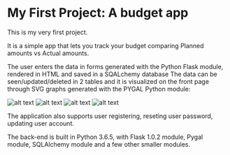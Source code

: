 # My First Project: A budget app

This is my very first project.

It is a simple app that lets you track your budget comparing Planned amounts vs Actual amounts.

The user enters the data in forms generated with the Python Flask module, rendered in HTML and saved in a SQALchemy database 
The data can be seen/updated/deleted in 2 tables and it is visualized on the front page through SVG graphs generated with the PYGAL Python module:

![alt text](https://i.imgur.com/WJDmvf8.jpg)
![alt text](https://i.imgur.com/zeegh0I.jpg)
![alt text](https://i.imgur.com/DrAoKVN.jpg)
![alt text](https://i.imgur.com/ZAmTAuZ.jpg)

The application also supports user registering, reseting user password, updating user account. 

The back-end is built in Python 3.6.5, with Flask 1.0.2 module, Pygal module, SQLAlchemy module and a few other smaller modules.

